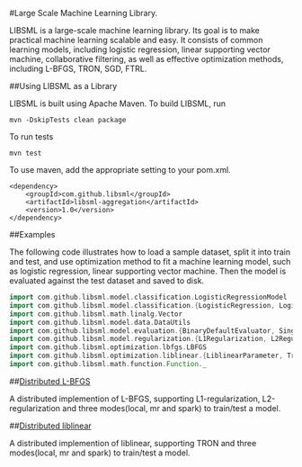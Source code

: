 #Large Scale Machine Learning Library.

LIBSML is a large-scale machine learning library. Its goal is to make practical machine learning scalable and easy.
It consists of common learning models, including logistic regression, linear supporting vector machine,
collaborative filtering, as well as effective optimization methods, including L-BFGS, TRON, SGD, FTRL.

##Using LIBSML as a Library

LIBSML is built using Apache Maven. To build LIBSML, run

    mvn -DskipTests clean package

To run tests

    mvn test

To use maven, add the appropriate setting to your pom.xml.

    <dependency>
        <groupId>com.github.libsml</groupId>
        <artifactId>libsml-aggregation</artifactId>
        <version>1.0</version>
    </dependency>

##Examples

The following code illustrates how to load a sample dataset, split it into train and test, and use optimization method
to fit a machine learning model, such as logistic regression, linear supporting vector machine.
Then the model is evaluated against the test dataset and saved to disk.

```scala
import com.github.libsml.model.classification.LogisticRegressionModel
import com.github.libsml.model.classification.{LogisticRegression, LogisticRegressionModel}
import com.github.libsml.math.linalg.Vector
import com.github.libsml.model.data.DataUtils
import com.github.libsml.model.evaluation.{BinaryDefaultEvaluator, SingleBinaryClassificationMetrics}
import com.github.libsml.model.regularization.{L1Regularization, L2Regularization}
import com.github.libsml.optimization.lbfgs.LBFGS
import com.github.libsml.optimization.liblinear.{LiblinearParameter, Tron}
import com.github.libsml.math.function.Function._
```

##[Distributed L-BFGS](https://github.com/libsml/libsml/tree/master/libsml-lbfgs)

A distributed implemention of L-BFGS, supporting L1-regularization, L2-regularization and three modes(local, mr and spark) to train/test a model.

##[Distributed liblinear](https://github.com/libsml/libsml/tree/master/libsml-liblinear)

A distributed implemention of liblinear, supporting TRON and three modes(local, mr and spark) to train/test a model.
